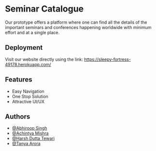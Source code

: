 
# Seminar Catalogue

Our prototype offers a platform where one can find all the details of the important seminars and conferences happening worldwide with minimum effort and at a single place.

## Deployment

Visit our website directly using the link: https://sleepy-fortress-49178.herokuapp.com/



## Features

- Easy Navigation
- One Stop Solution
- Attractive UI/UX 


## Authors

- [@Abhiroop Singh](https://github.com/Abhiroop-Singh)
- [@Achintya Mishra](https://github.com/achintyamishra01)
- [@Harsh Dutta Tewari](https://github.com/Harsh-Tewari)
- [@Tanya Arora](https://github.com/tanyaa-arora)


